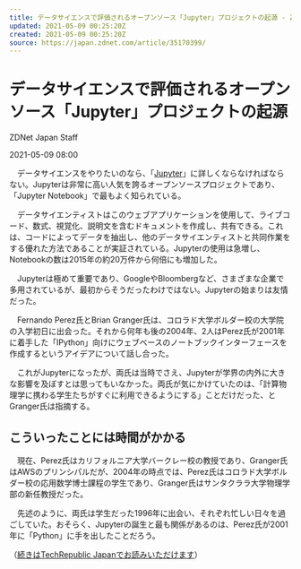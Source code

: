 ```yaml
---
title: データサイエンスで評価されるオープンソース「Jupyter」プロジェクトの起源 - ZDNet Japan
updated: 2021-05-09 00:25:20Z
created: 2021-05-09 00:25:20Z
source: https://japan.zdnet.com/article/35170399/
---
```


# データサイエンスで評価されるオープンソース「Jupyter」プロジェクトの起源

ZDNet Japan Staff

2021-05-09 08:00

　データサイエンスをやりたいのなら、「[Jupyter](https://jupyter.org/)」に詳しくならなければならない。Jupyterは非常に高い人気を誇るオープンソースプロジェクトであり、「Jupyter Notebook」で最もよく知られている。

　データサイエンティストはこのウェブアプリケーションを使用して、ライブコード、数式、視覚化、説明文を含むドキュメントを作成し、共有できる。これは、コードによってデータを抽出し、他のデータサイエンティストと共同作業をする優れた方法であることが実証されている。Jupyterの使用は急増し、Notebookの数は2015年の約20万件から何倍にも増加した。

　Jupyterは極めて重要であり、GoogleやBloombergなど、さまざまな企業で多用されているが、最初からそうだったわけではない。Jupyterの始まりは友情だった。

　Fernando Perez氏とBrian Granger氏は、コロラド大学ボルダー校の大学院の入学初日に出会った。それから何年も後の2004年、2人はPerez氏が2001年に着手した「IPython」向けにウェブベースのノートブックインターフェースを作成するというアイデアについて話し合った。

　これがJupyterになったが、両氏は当時でさえ、Jupyterが学界の内外に大きな影響を及ぼすとは思ってもいなかった。両氏が気にかけていたのは、「計算物理学に携わる学生たちがすぐに利用できるようにする」ことだけだった、とGranger氏は指摘する。

## こういったことには時間がかかる

　現在、Perez氏はカリフォルニア大学バークレー校の教授であり、Granger氏はAWSのプリンシパルだが、2004年の時点では、Perez氏はコロラド大学ボルダー校の応用数学博士課程の学生であり、Granger氏はサンタクララ大学物理学部の新任教授だった。

　先述のように、両氏は学生だった1996年に出会い、それぞれ忙しい日々を過ごしていた。おそらく、Jupyterの誕生と最も関係があるのは、Perez氏が2001年に「Python」に手を出したことだろう。

（[続きはTechRepublic Japanでお読みいただけます](https://japan.techrepublic.com/article/35168607.htm)）
